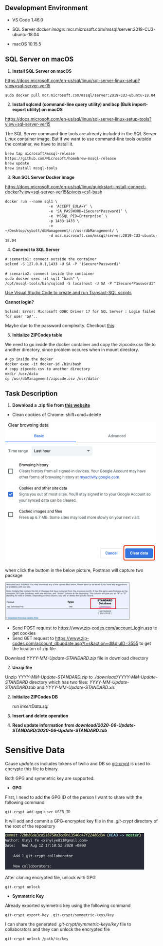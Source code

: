 ## Development Environment

- VS Code 1.46.0
- SQL Server   *docker image*: mcr.microsoft.com/mssql/server:2019-CU3-ubuntu-18.04

- macOS 10.15.5



## SQL Server on macOS

1. **Install SQL Server on macOS**

https://docs.microsoft.com/en-us/sql/linux/sql-server-linux-setup?view=sql-server-ver15

```
sudo docker pull mcr.microsoft.com/mssql/server:2019-CU3-ubuntu-18.04
```

2. **Install sqlcmd (command-line query utility) and bcp (Bulk import-export utility) on macOS**

https://docs.microsoft.com/en-us/sql/linux/sql-server-linux-setup-tools?view=sql-server-ver15

The SQL Server command-line tools are already included in the SQL Server Linux container image. But if we want to use command-line tools outside the container, we have to install it.

```
brew tap microsoft/mssql-release https://github.com/Microsoft/homebrew-mssql-release 
brew update 
brew install mssql-tools
```

3. **Run SQL Server Docker image**

https://docs.microsoft.com/en-us/sql/linux/quickstart-install-connect-docker?view=sql-server-ver15&pivots=cs1-bash

```
docker run --name sql1 \
                    -e 'ACCEPT_EULA=Y’ \
                    -e 'SA_PASSWORD=1Secure*Password1’ \
                    -e 'MSSQL_PID=Enterprise’ \
                    -p 1433:1433 \
                    -v ~/Desktop/sybott/dbManagement/://usr/dbManagement/ \
                    -d mcr.microsoft.com/mssql/server:2019-CU3-ubuntu-18.04
```

4. **Connect to SQL Server**

```
# scenario1: connect outside the container 
sqlcmd -S 127.0.0.1,1433 -U SA -P '1Secure*Password1'

# scenario2: connect inside the container
sudo docker exec -it sql1 "bash" \
/opt/mssql-tools/bin/sqlcmd -S localhost -U SA -P "1Secure*Password1"
```

[Use Visual Studio Code to create and run Transact-SQL scripts](https://docs.microsoft.com/en-us/sql/visual-studio-code/sql-server-develop-use-vscode?view=sql-server-ver15)

**Cannot login?**

	Sqlcmd: Error: Microsoft ODBC Driver 17 for SQL Server : Login failed for user 'SA'..
Maybe due to the password complexity. Checkout [this](https://github.com/microsoft/mssql-docker/issues/315#issuecomment-392957615)

5. **Initialize ZIPCodes table**

We need to go inside the docker container and copy the zipcode.csv file to another directory, since problem occures when in mount directory.

```
# go inside the docker
docker exec -it docker-id /bin/bash
# copy zipcode.csv to another directory
mkdir /usr/data
cp /usr/dbManagement/zipcode.csv /usr/data/
```



## Task Description

1. **Download a .zip file from  [this website](https://www.zip-codes.com/account_dbupdate.asp)**

- Clean cookies of Chrome: shift+cmd+delete

<img src="https://github.com/Mercy811/ZipCodeDatabaseUpdate/blob/master/img/clean-cookie.png" style="zoom:50%;" />

when click the buttom in the below picture, Postman will capture two package

<img src="https://github.com/Mercy811/ZipCodeDatabaseUpdate/blob/master/img/image-20200630001705593.png" style="zoom:40%;" />

- Send POST request to https://www.zip-codes.com/account_login.asp to get cookies
- Send GET request to https://www.zip-codes.com/account_dbupdate.asp?t=s&action=dl&dluID=3555 to get the locaiton of zip file

Download *YYYY-MM-Update-STANDARD.zip* file in download directory 

2. **Unzip file**

Unzip *YYYY-MM-Update-STANDARD.zip* to *./download/YYYY-MM-Update-STANDARD* directory which has two files: *YYYY-MM-Update-STANDARD.tab* and *YYYY-MM-Update-STANDARD.xls*

2. **Initialize ZIPCodes DB**

   run *insertData.sql* 

3. **Insert and delete operation**

4. **Read update information from *download/2020-06-Update-STANDARD/2020-06-Update-STANDARD.tab***




# Sensitive Data

Cause *update.cs* includes tokens of twilio and DB so [git-crypt](https://github.com/AGWA/git-crypt) is used to encrypte this file to binary. 

Both GPG and symmetric key are supported.

-  **GPG**

First, I need to add the GPG ID of the person I want to share with the following command

```
git-crypt add-gpg-user USER_ID
```

It will add and commit a GPG-encrypted key file in the *.git-crypt* directory of the root of the repository

<img src="https://github.com/Mercy811/ZipCodeDatabaseUpdate/blob/master/img/add-gpg-user.jpeg" style="zoom:50%;" />

After cloning encrypted file, unlock with GPG

```
git-crypt unlock
```

- **Symmetric Key**

Already exported symmetric key using the following command

```
git-crypt export-key .git-crypt/symmetric-keys/key
```

I can share the generated *.git-crypt/symmetric-keys/key* file to collaborators and they can unlock the encrypted file

```
git-crypt unlock /path/to/key
```



